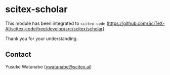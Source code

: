 # scitex-scholar

This module has been integrated to `scitex-code` (https://github.com/SciTeX-AI/scitex-code/tree/develop/src/scitex/scholar).

Thank you for your understanding.

## Contact
Yusuke Watanabe (ywatanabe@scitex.ai)
